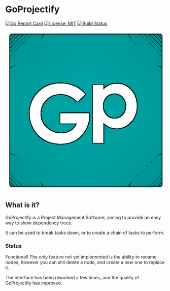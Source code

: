 # GoProjectify

[![Go Report Card](https://goreportcard.com/badge/github.com/ebkr/GoProjectify)](https://goreportcard.com/report/github.com/ebkr/GoProjectify)
[![License: MIT](https://img.shields.io/badge/License-MIT-yellow.svg)](https://opensource.org/licenses/MIT)
[![Build Status](https://travis-ci.org/ebkr/GoProjectify.svg?branch=dev)](https://travis-ci.org/ebkr/GoProjectify)

![](https://github.com/ebkr/GoProjectify/blob/master/ApplicationData/Assets/goProjectify.png)
 
## What is it?
GoProjectify is a Project Management Software, aiming to provide an easy way to show dependency trees.

It can be used to break tasks down, or to create a chain of tasks to perform.

### Status

Functional! The only feature not yet implemented is the ability to rename nodes, however you can still delete a node, and create a new one to replace it.

The interface has been reworked a few times, and the quality of GoProjectify has improved.

